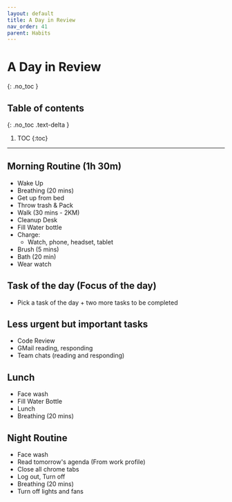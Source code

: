 ```yaml
---
layout: default
title: A Day in Review
nav_order: 41
parent: Habits
---
```


# A Day in Review
{: .no_toc }

## Table of contents
{: .no_toc .text-delta }

1. TOC
{:toc}

---

## Morning Routine (1h 30m)

* Wake Up
* Breathing (20 mins)
* Get up from bed
* Throw trash & Pack
* Walk (30 mins - 2KM)
* Cleanup Desk
* Fill Water bottle
* Charge:
    * Watch, phone, headset, tablet
* Brush (5 mins)
* Bath (20 min)
* Wear watch

## Task of the day (Focus of the day)
* Pick a task of the day + two more tasks to be completed

## Less urgent but important tasks
- Code Review
- GMail reading, responding
- Team chats (reading and responding)

## Lunch
* Face wash
* Fill Water Bottle
* Lunch
* Breathing (20 mins)

## Night Routine 

* Face wash
* Read tomorrow's agenda (From work profile)
* Close all chrome tabs
* Log out, Turn off
* Breathing (20 mins)
* Turn off lights and fans

